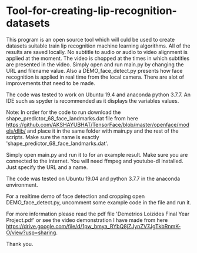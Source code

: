 # Tool-for-creating-lip-recognition-datasets
This program is an open source tool which will culd be used to create datasets suitable train lip recognition machine learning algorithms. All of the results are saved locally. No subtitle to audio or audio to video alignment is applied at the moment. The video is chopped at the times in which subtitles are presented in the video. Simply open and run main.py by changing the URL and filename value. Also a DEMO_face_detect.py presents how face recognition is applied in real time from the local camera. There are alot of improvements that need to be made.

The code was tested to work on Ubuntu 19.4 and anaconda python 3.7.7. An IDE such as spyder is recommended as it displays the variables values.


Note: In order for the code to run download the shape_predictor_68_face_landmarks.dat file from here https://github.com/AKSHAYUBHAT/TensorFace/blob/master/openface/models/dlib/ and place it in the same folder with main.py and the rest of the scripts. Make sure the name is exactly 'shape_predictor_68_face_landmarks.dat'.


Simply open main.py and run it to for an example result.
Make sure you are connected to the internet.
You will need ffmpeg and youtube-dl installed.
Just specify the URL and a name.

The code was tested on Ubuntu 19.04 and python 3.7.7 in the anaconda environment.

For a realtime demo of face detection and cropping open DEMO_face_detect.py, uncomment some example code in the file and run it.

For more information please read the pdf file 'Demetrios Loizides Final Year Project.pdf' or see the video demonstration I have made from here https://drive.google.com/file/d/1pw_bmya_RYbQ8jZJynZV7JgTkbRnmK-O/view?usp=sharing.

Thank you.
